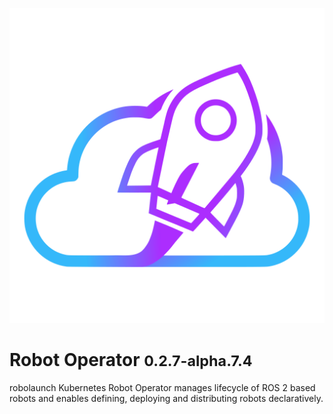 

<!-- background image -->

![](https://raw.githubusercontent.com/robolaunch/trademark/main/logos/svg/rocket.svg)

# Robot Operator <small>0.2.7-alpha.7.4</small>

robolaunch Kubernetes Robot Operator manages lifecycle of ROS 2 based robots and enables defining, deploying and distributing robots declaratively.